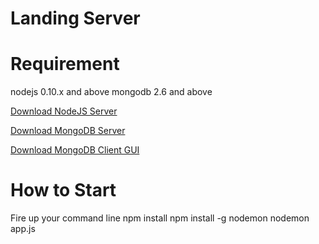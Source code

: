 Landing Server
==================

Requirement
============
nodejs 0.10.x and above
mongodb 2.6 and above

[Download NodeJS Server](http://nodejs.org/)

[Download MongoDB Server](http://www.mongodb.org/)

[Download MongoDB Client GUI](http://robomongo.org/)


How to Start
=============
Fire up your command line
npm install
npm install -g nodemon
nodemon app.js